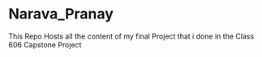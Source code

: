 # Narava_Pranay

This Repo Hosts all the content of my final Project that i done in the Class 606 Capstone Project
